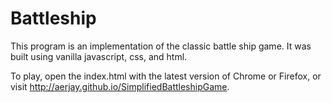 # Battleship

This program is an implementation of the classic battle ship game. It was built using vanilla javascript, css, and html.

To play, open the index.html with the latest version of Chrome or Firefox, or visit http://aerjay.github.io/SimplifiedBattleshipGame.